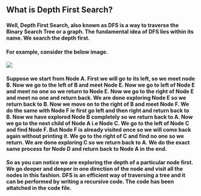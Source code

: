 ## What is Depth First Search?
#### Well, Depth First Search, also known as DFS is a way to traverse the Binary Search Tree or a graph. The fundamental idea of DFS lies within its name. We search the depth first.
#### For example, consider the below image.
![](https://www.gatevidyalay.com/wp-content/uploads/2018/06/DFS-Example.png)
#### Suppose we start from Node A. First we will go to its left, so we meet node B. Now we go to the left of B and meet Node E. Now we go to left of Node E and meet no one so we return to Node E. Now we go to the right of Node E and meet no one and return back. We are done exploring Node E so we return back to B. Now we move on to the right of B and meet Node F. We do the same with Node F ie first go left and then right and return back to B. Now we have explored Node B completely so we return back to A. Now we go to the next child of Node A i.e Node C. We go to the left of Node C and find Node F. But Node F is already visited once so we will come back again without printing it. We go to the right of C and find no one so we return. We are done exploring C so we return back to A. We do the exact same process for Node D and return back to Node A in the end.
#### So as you can notice we are exploring the depth of a particular node first. We go deeper and deeper in one direction of the node and visit all the nodes in this fashion. DFS is an efficient way of traversing a tree and it can be performed by writing a recursive code. The code has been attatched in the code file.
